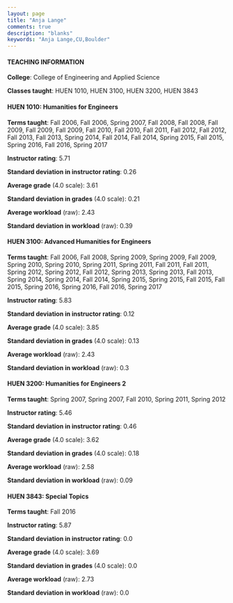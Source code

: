 ```yaml
---
layout: page
title: "Anja Lange" 
comments: true
description: "blanks"
keywords: "Anja Lange,CU,Boulder"
---
```

<head>
<script src="https://ajax.googleapis.com/ajax/libs/jquery/2.1.3/jquery.min.js"></script>
<script src="https://dl.dropboxusercontent.com/s/pc42nxpaw1ea4o9/highcharts.js?dl=0"></script>
<!-- <script src="../assets/js/highcharts.js"></script> -->
<style type="text/css">@font-face {
	font-family: "Bebas Neue";
	src: url(https://www.filehosting.org/file/details/544349/BebasNeue Regular.otf) format("opentype");
	}
	h1.Bebas { 
		font-family: "Bebas Neue", Verdana, Tahoma;
	}
</style>
</head>
	   
#### TEACHING INFORMATION

**College**: College of Engineering and Applied Science

**Classes taught**: HUEN 1010, HUEN 3100, HUEN 3200, HUEN 3843

#### HUEN 1010: Humanities for Engineers

**Terms taught**: Fall 2006, Fall 2006, Spring 2007, Fall 2008, Fall 2008, Fall 2009, Fall 2009, Fall 2009, Fall 2010, Fall 2010, Fall 2011, Fall 2012, Fall 2012, Fall 2013, Fall 2013, Spring 2014, Fall 2014, Fall 2014, Spring 2015, Fall 2015, Spring 2016, Fall 2016, Spring 2017

**Instructor rating**: 5.71

**Standard deviation in instructor rating**: 0.26

**Average grade** (4.0 scale): 3.61

**Standard deviation in grades** (4.0 scale): 0.21

**Average workload** (raw): 2.43

**Standard deviation in workload** (raw): 0.39

#### HUEN 3100: Advanced Humanities for Engineers

**Terms taught**: Fall 2006, Fall 2008, Spring 2009, Spring 2009, Fall 2009, Spring 2010, Spring 2010, Spring 2011, Spring 2011, Fall 2011, Fall 2011, Spring 2012, Spring 2012, Fall 2012, Spring 2013, Spring 2013, Fall 2013, Spring 2014, Spring 2014, Fall 2014, Spring 2015, Spring 2015, Fall 2015, Fall 2015, Spring 2016, Spring 2016, Fall 2016, Spring 2017

**Instructor rating**: 5.83

**Standard deviation in instructor rating**: 0.12

**Average grade** (4.0 scale): 3.85

**Standard deviation in grades** (4.0 scale): 0.13

**Average workload** (raw): 2.43

**Standard deviation in workload** (raw): 0.3

#### HUEN 3200: Humanities for Engineers 2

**Terms taught**: Spring 2007, Spring 2007, Fall 2010, Spring 2011, Spring 2012

**Instructor rating**: 5.46

**Standard deviation in instructor rating**: 0.46

**Average grade** (4.0 scale): 3.62

**Standard deviation in grades** (4.0 scale): 0.18

**Average workload** (raw): 2.58

**Standard deviation in workload** (raw): 0.09

#### HUEN 3843: Special Topics

**Terms taught**: Fall 2016

**Instructor rating**: 5.87

**Standard deviation in instructor rating**: 0.0

**Average grade** (4.0 scale): 3.69

**Standard deviation in grades** (4.0 scale): 0.0

**Average workload** (raw): 2.73

**Standard deviation in workload** (raw): 0.0

